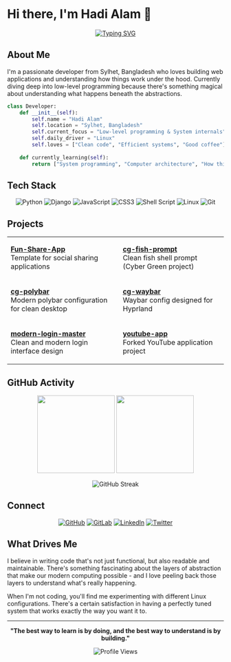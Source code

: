 # Hi there, I'm Hadi Alam 👋

<div align="center">

[![Typing SVG](https://readme-typing-svg.herokuapp.com?font=Fira+Code&size=22&pause=1000&color=58A6FF&center=true&vCenter=true&width=500&lines=Full+Stack+Developer;Django+Specialist;Low-Level+Enthusiast;From+Sylhet%2C+Bangladesh)](https://git.io/typing-svg)

</div>

## About Me

I'm a passionate developer from Sylhet, Bangladesh who loves building web applications and understanding how things work under the hood. Currently diving deep into low-level programming because there's something magical about understanding what happens beneath the abstractions.

```python
class Developer:
    def __init__(self):
        self.name = "Hadi Alam"
        self.location = "Sylhet, Bangladesh"
        self.current_focus = "Low-level programming & System internals"
        self.daily_driver = "Linux"
        self.loves = ["Clean code", "Efficient systems", "Good coffee"]
    
    def currently_learning(self):
        return ["System programming", "Computer architecture", "How things really work"]
```

## Tech Stack

<div align="center">

![Python](https://img.shields.io/badge/Python-3776AB?style=flat-square&logo=python&logoColor=white)
![Django](https://img.shields.io/badge/Django-092E20?style=flat-square&logo=django&logoColor=white)
![JavaScript](https://img.shields.io/badge/JavaScript-F7DF1E?style=flat-square&logo=javascript&logoColor=black)
![CSS3](https://img.shields.io/badge/CSS3-1572B6?style=flat-square&logo=css3&logoColor=white)
![Shell Script](https://img.shields.io/badge/Shell_Script-121011?style=flat-square&logo=gnu-bash&logoColor=white)
![Linux](https://img.shields.io/badge/Linux-FCC624?style=flat-square&logo=linux&logoColor=black)
![Git](https://img.shields.io/badge/Git-F05032?style=flat-square&logo=git&logoColor=white)

</div>

## Projects

<table>
<tr>
<td>

**[Fun-Share-App](https://github.com/Hadi493/Fun-Share-App)**  
Template for social sharing applications

</td>
<td>

**[cg-fish-prompt](https://github.com/Hadi493/cg-fish-prompt)**  
Clean fish shell prompt (Cyber Green project)

</td>
</tr>
<tr>
<td>

**[cg-polybar](https://github.com/Hadi493/cg-polybar)**  
Modern polybar configuration for clean desktop

</td>
<td>

**[cg-waybar](https://github.com/Hadi493/cg-waybar)**  
Waybar config designed for Hyprland

</td>
</tr>
<tr>
<td>

**[modern-login-master](https://github.com/Hadi493/modern-login-master)**  
Clean and modern login interface design

</td>
<td>

**[youtube-app](https://github.com/Hadi493/youtube-app)**  
Forked YouTube application project

</td>
</tr>
</table>

## GitHub Activity

<div align="center">

<img height="180em" src="https://github-readme-stats.vercel.app/api?username=Hadi493&show_icons=true&theme=github_dark_dimmed&hide_border=true&count_private=true"/>
<img height="180em" src="https://github-readme-stats.vercel.app/api/top-langs/?username=Hadi493&layout=compact&theme=github_dark_dimmed&hide_border=true"/>

</div>

<div align="center">

![GitHub Streak](https://github-readme-streak-stats.herokuapp.com/?user=Hadi493&theme=github-dark-blue&hide_border=true)

</div>

## Connect

<div align="center">

[![GitHub](https://img.shields.io/badge/GitHub-181717?style=for-the-badge&logo=github&logoColor=white)](https://github.com/Hadi493)
[![GitLab](https://img.shields.io/badge/GitLab-FCA326?style=for-the-badge&logo=gitlab&logoColor=white)](https://gitlab.com/Hadi493/)
[![LinkedIn](https://img.shields.io/badge/LinkedIn-0077B5?style=for-the-badge&logo=linkedin&logoColor=white)](https://www.linkedin.com/in/hadialam/)
[![Twitter](https://img.shields.io/badge/Twitter-1DA1F2?style=for-the-badge&logo=twitter&logoColor=white)](https://x.com/HadiAlam_)

</div>

## What Drives Me

I believe in writing code that's not just functional, but also readable and maintainable. There's something fascinating about the layers of abstraction that make our modern computing possible - and I love peeling back those layers to understand what's really happening.

When I'm not coding, you'll find me experimenting with different Linux configurations. There's a certain satisfaction in having a perfectly tuned system that works exactly the way you want it to.

<div align="center">

---

**"The best way to learn is by doing, and the best way to understand is by building."**

![Profile Views](https://komarev.com/ghpvc/?username=Hadi493&color=58A6FF&style=flat-square)

</div>
